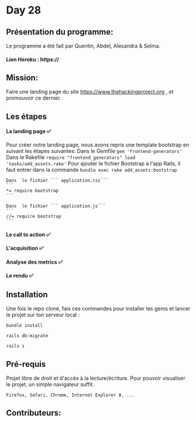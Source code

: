 # Day 28

## Présentation du programme:
Le programme a été fait par Quentin, Abdel, Alexandra & Selma. 

#### Lien Heroku : https://

## Mission:

Faire une landing page du site https://www.thehackingproject.org , et promouvoir ce dernier.


## Les étapes 


#### La landing page ✅
Pour créer notre landing page, nous avons repris une template bootstrap en suivant les étapes suivantes:
	 Dans le Gemfile
	```
	gem 'frontend-generators'
	```
	 Dans le Rakefile
	```
	require "frontend_generators"
	load 'tasks/add_assets.rake'
	```
	Pour ajouter le fichier Bootstrap à l'app Rails, il faut entrer dans la commande 
	```
	bundle exec rake add_assets:bootstrap
	```

	Dans  le fichier ``` application.css```
	```
	*= require bootstrap
	```

	Dans  le fichier ``` application.js```
	```
	//= require bootstrap
	```



#### Le call to action ✅

#### L'acquisition ✅

#### Analyse des metrics ✅

#### Le rendu ✅




## Installation

Une fois le repo cloné, fais ces commandes pour installer les gems et lancer le projet sur ton serveur local :


```
bundle install 
```

```
rails db:migrate 
```

```
rails s
```


## Pré-requis

Projet libre de droit et d'accès à la lecture/écriture. Pour pouvoir visualiser le projet, un simple navigateur suffit.
```
Firefox, Safari, Chrome, Internet Explorer 8, ...
```









## Contributeurs:



